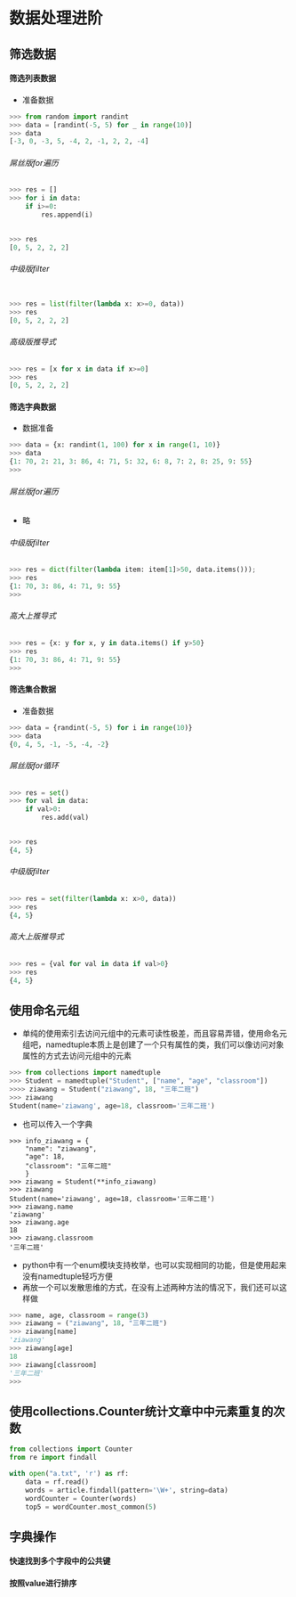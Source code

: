 # 数据处理进阶

## 筛选数据
#### 筛选列表数据
- 准备数据

```python
>>> from random import randint
>>> data = [randint(-5, 5) for _ in range(10)]
>>> data
[-3, 0, -3, 5, -4, 2, -1, 2, 2, -4]
```

###### 屌丝版for遍历
```python
>>> res = []
>>> for i in data:
	if i>=0:
	    res.append(i)

	    
>>> res
[0, 5, 2, 2, 2]
```


###### 中级版filter

```python

>>> res = list(filter(lambda x: x>=0, data))
>>> res
[0, 5, 2, 2, 2]
```

###### 高级版推导式

```python
>>> res = [x for x in data if x>=0]
>>> res
[0, 5, 2, 2, 2]
```


#### 筛选字典数据
- 数据准备

```python
>>> data = {x: randint(1, 100) for x in range(1, 10)}
>>> data
{1: 70, 2: 21, 3: 86, 4: 71, 5: 32, 6: 8, 7: 2, 8: 25, 9: 55}
>>> 
```

###### 屌丝版for遍历
- 略

###### 中级版filter

```python
>>> res = dict(filter(lambda item: item[1]>50, data.items()));
>>> res
{1: 70, 3: 86, 4: 71, 9: 55}
>>> 
```


###### 高大上推导式

```python
>>> res = {x: y for x, y in data.items() if y>50}
>>> res
{1: 70, 3: 86, 4: 71, 9: 55}
>>> 
```

#### 筛选集合数据
- 准备数据

```python
>>> data = {randint(-5, 5) for i in range(10)}
>>> data
{0, 4, 5, -1, -5, -4, -2}
```

###### 屌丝版for循环

```python
>>> res = set()
>>> for val in data:
	if val>0:
	    res.add(val)

	    
>>> res
{4, 5}
```

###### 中级版filter

```python
>>> res = set(filter(lambda x: x>0, data))
>>> res
{4, 5}
```

###### 高大上版推导式
```python
>>> res = {val for val in data if val>0}
>>> res
{4, 5}
```

## 使用命名元组
- 单纯的使用索引去访问元组中的元素可读性极差，而且容易弄错，使用命名元组吧，namedtuple本质上是创建了一个只有属性的类，我们可以像访问对象属性的方式去访问元组中的元素

```python
>>> from collections import namedtuple
>>> Student = namedtuple("Student", ["name", "age", "classroom"])
>>>> ziawang = Student("ziawang", 18, "三年二班")
>>> ziawang
Student(name='ziawang', age=18, classroom='三年二班')
```

- 也可以传入一个字典

```
>>> info_ziawang = {
	"name": "ziawang",
	"age": 18,
	"classroom": "三年二班"
	}
>>> ziawang = Student(**info_ziawang)
>>> ziawang
Student(name='ziawang', age=18, classroom='三年二班')
>>> ziawang.name
'ziawang'
>>> ziawang.age
18
>>> ziawang.classroom
'三年二班'
```


- python中有一个enum模块支持枚举，也可以实现相同的功能，但是使用起来没有namedtuple轻巧方便
- 再放一个可以发散思维的方式，在没有上述两种方法的情况下，我们还可以这样做	

```python
>>> name, age, classroom = range(3)
>>> ziawang = ("ziawang", 18, "三年二班")
>>> ziawang[name]
'ziawang'
>>> ziawang[age]
18
>>> ziawang[classroom]
'三年二班'
>>> 
```


## 使用collections.Counter统计文章中中元素重复的次数

```python
from collections import Counter
from re import findall

with open("a.txt", 'r') as rf:
	data = rf.read()
	words = article.findall(pattern='\W+', string=data)
	wordCounter = Counter(words)
	top5 = wordCounter.most_common(5)
```

## 字典操作
#### 快速找到多个字段中的公共键



#### 按照value进行排序





























